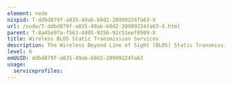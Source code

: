 ```yaml
---
element: node
nispid: T-ddbd879f-a835-49ab-b0d2-20999224fa63-X
url: /node/T-ddbd879f-a835-49ab-b0d2-20999224fa63-X.html
parent: T-8a45e97a-f563-4d05-9256-92c51eef8909-X
title: Wireless BLOS Static Transmission Services
description: The Wireless Beyond Line of Sight (BLOS) Static Transmission Services support wireless transfer of data amongst two or more static nodes Beyond Line of Sight (BLOS) of each other, employing modulated Radio Frequency (RF) carriers in different frequency bands. Selection of frequency bands is based on coverage, capacity, propagation, transceiver attributes, and frequency coordination constraints. In the context of these services, the wireless transmission path between the static nodes can be established passively (i.e. wireless signal is refracted back to earth by different atmospheric layers) or actively (i.e. wireless signal is transmitted back to earth via a transponder). In the case when a transponder (e.g. satellite) is employed, the transponder can perform frequency translation, filtering (including limiting), channel amplification, combining/splitting over one or multiple antennas/coverage beams, as well as relaying over one or more channels.
level: 6
emUUID: ddbd879f-a835-49ab-b0d2-20999224fa63
usage:
  serviceprofiles:
---
```


